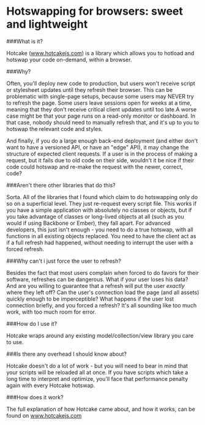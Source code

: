 # Hotswapping for browsers: sweet and lightweight 

###What is it?

Hotcake (www.hotcakejs.com) is a library which allows you to hotload and hotswap your code on-demand, within a browser.

###Why?

Often, you'll deploy new code to production, but users won't receive script or stylesheet updates until they refresh their browser. This can be problematic with single-page setups, because some users may NEVER try to refresh the page. Some users leave sessions open for weeks at a time, meaning that they don't receive critical client updates until too late.A worse case might be that your page runs on a read-only monitor or dashboard. In that case, nobody should need to manually refresh that, and it's up to you to hotswap the relevant code and styles.

And finally, if you do a large enough back-end deployment (and either don't want to have a versioned API, or have an "edge" API), it may change the structure of expected client requests. If a user is in the process of making a request, but it fails due to old code on their side, wouldn't it be nice if their code could hotswap and re-make the request with the newer, correct, code?

###Aren't there other libraries that do this?

Sorta. All of the libraries that I found which claim to do hotswapping only do so on a superficial level. They just re-request every script file. This works if you have a simple application with absolutely no classes or objects, but if you take advantage of classes or long-lived objects at all (such as you would if using Backbone or Ember), they fall apart. For advanced developers, this just isn't enough - you need to do a true hotswap, with all functions in all existing objects replaced. You need to have the client act as if a full refresh had happened, without needing to interrupt the user with a forced refresh.

###Why can't i just force the user to refresh?

Besides the fact that most users complain when forced to do favors for their software, refreshes can be dangerous. What if your user loses his data? And are you willing to guarantee that a refresh will put the user *exactly* where they left off? Can the user's connection load the page (and all assets) quickly enough to be imperceptible? What happens if the user lost connection briefly, and you forced a refresh? It's all sounding like too much work, with too much room for error.

###How do I use it?

Hotcake wraps around any existing model/collection/view library you care to use.

###Is there any overhead I should know about?

Hotcake doesn't do a lot of work - but you will need to bear in mind that your scripts will be reloaded all at once. If you have scripts which take a long time to interpret and optimize, you'll face that performance penalty again with every Hotcake hotswap.

###How does it work?

The full explanation of how Hotcake came about, and how it works, can be found on www.hotcakejs.com